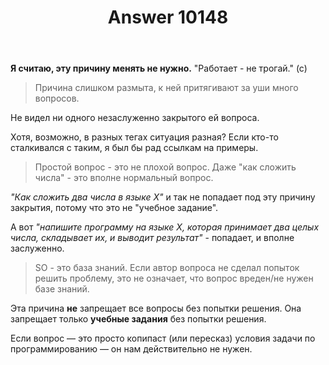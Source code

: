 ﻿---
title: "Answer 10148"
se.owner.user_id: 215103
se.owner.display_name: "HolyBlackCat"
se.owner.link: "https://ru.meta.stackoverflow.com/users/215103/holyblackcat"
se.answer_id: 10148
se.question_id: 10141
se.post_type: answer
se.is_accepted: False
---
<p><strong>Я считаю, эту причину менять не нужно.</strong> "Работает - не трогай." (с)</p>

<blockquote>
  <p>Причина слишком размыта, к ней притягивают за уши много вопросов.</p>
</blockquote>

<p>Не видел ни одного незаслуженно закрытого ей вопроса.</p>

<p>Хотя, возможно, в разных тегах ситуация разная? Если кто-то сталкивался с таким, я был бы рад ссылкам на примеры.</p>

<blockquote>
  <p>Простой вопрос - это не плохой вопрос. Даже "как сложить числа" - это вполне нормальный вопрос.</p>
</blockquote>

<p><em>"Как сложить два числа в языке Х"</em> и так не попадает под эту причину закрытия, потому что это не "учебное задание".</p>

<p>А вот <em>"напишите программу на языке Х, которая принимает два целых числа, складывает их, и выводит результат"</em> - попадает, и вполне заслуженно.</p>

<blockquote>
  <p>SO - это база знаний. Если автор вопроса не сделал попыток решить проблему, это не означает, что вопрос вреден/не нужен базе знаний.</p>
</blockquote>

<p>Эта причина <strong>не</strong> запрещает все вопросы без попытки решения. Она запрещает только <strong>учебные задания</strong> без попытки решения.</p>

<p>Если вопрос — это просто копипаст (или пересказ) условия задачи по программированию — он нам действительно не нужен.</p>
